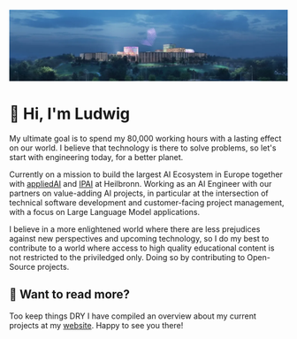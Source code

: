 ![KI Park Heilbronn](assets/ipai_vision.jpg)

# 👋 Hi, I'm Ludwig

My ultimate goal is to spend my 80,000 working hours with a lasting effect on our world. I believe that technology is there to solve problems, so let's start with engineering today, for a better planet.

Currently on a mission to build the largest AI Ecosystem in Europe together with [appliedAI](https://www.appliedai.de/) and [IPAI](https://ip.ai/en/) at Heilbronn. Working as an AI Engineer with our partners on value-adding AI projects, in particular at the intersection of technical software development and customer-facing project management, with a focus on Large Language Model applications.

I believe in a more enlightened world where there are less prejudices against new perspectives and upcoming technology, so I do my best to contribute to a world where access to high quality educational content is not restricted to the priviledged only. Doing so by contributing to Open-Source projects.

## 🤙 Want to read more?

Too keep things DRY I have compiled an overview about my current projects at my [website](https://ludwigstumpp.com). Happy to see you there!
